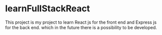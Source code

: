 # learnFullStackReact
This project is my project to learn React js for the front end and Express js for the back end. which in the future there is a possibility to be developed.
